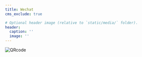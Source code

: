 ```yaml
---
title: Wechat
cms_exclude: true

# Optional header image (relative to `static/media/` folder).
header:
  caption: ''
  image: ''
---
```



![QRcode](QRcode.jpg)


